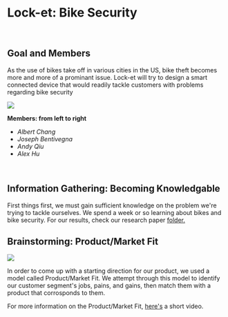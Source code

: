 <body>

<h1>Lock-et: Bike Security</h1>
<br>

<h2>Goal and Members</h2>

<p>As the use of bikes take off in various cities in the US, bike theft becomes 
more and more of a prominant issue. Lock-et will try to design a smart 
connected device that would readily tackle customers with problems regarding 
bike security</p>

<img src=http://i.imgur.com/xa11kMu.jpg>
<br>

<b>Members: from left to right</b>

<ul>

<li> <i>Albert Chang</i> </li>
<li> <i>Joseph Bentivegna</i> </li>
<li> <i>Andy Qiu</i> </li>
<li> <i>Alex Hu</i> </li>

</ul>
<br>

<h2>Information Gathering: Becoming Knowledgable</h2>

<p>First things first, we must gain sufficient knowledge on the problem we're 
trying to tackle ourselves. We spend a week or so learning about bikes and bike 
security. For our results, check our research paper <a href="https://github.com/Enigmamemory/Lock-et/tree/master/research%20paper">folder.</a>

<h2>Brainstorming: Product/Market Fit</h2>

<img src="http://i.imgur.com/2J9OAq9.png">
<br>

<p>In order to come up with a starting direction for our product, we used a 
model called Product/Market Fit. We attempt through this model to identify 
our customer segment's jobs, pains, and gains, then match them with a product 
that corrosponds to them.</p>

<p>For more information on the Product/Market Fit, <a href="https://www.youtube.com/watch?v=sSDvwQiPtgc">here's</a> a short video.</p>



</body>

